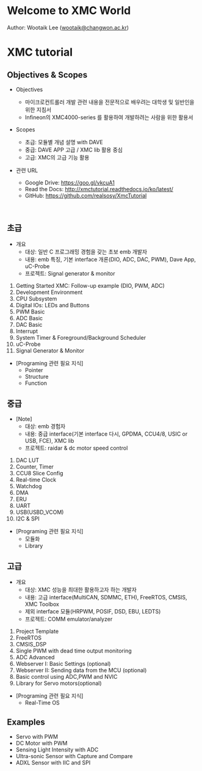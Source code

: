 # Welcome to XMC World

Author: Wootaik Lee (wootaik@changwon.ac.kr)  

# XMC tutorial

## Objectives & Scopes

* Objectives
    - 마이크로컨트롤러 개발 관련 내용을 전문적으로 배우려는 대학생 및 일반인을 위한 지침서
    - Infineon의 XMC4000-series 를 활용하여 개발하려는 사람을 위한 활용서​

* Scopes
    - 초급: 모듈별 개념 설명 with DAVE
    - 중급: DAVE APP 고급 / XMC lib 활용 중심
    - 고급: XMC의 고급 기능 활용

* 관련 URL

    * Google Drive: https://goo.gl/vkcuA1
    * Read the Docs: http://xmctutorial.readthedocs.io/ko/latest/
    * GitHub: https://github.com/realsosy/XmcTutorial

    ​

## 초급
* 개요
    - 대상: 일반 C 프로그래밍 경험을 갖는 초보 emb 개발자
    - 내용: emb 특징, 기본 interface 개론(DIO, ADC, DAC, PWM), Dave App, uC-Probe
    - 프로젝트: Signal generator & monitor

1. Getting Started XMC: Follow-up example (DIO, PWM, ADC)  
1. Development Environment
1. CPU Subsystem
1. Digital IOs: LEDs and Buttons
1. PWM Basic
1. ADC Basic
1. DAC Basic
1. Interrupt
1. System Timer & Foreground/Background Scheduler
1. uC-Probe
1. Signal Generator & Monitor

*   [Programing 관련 필요 지식]
    *   Pointer
    *   Structure
    *   Function

## 중급
* [Note]
    - 대상: emb 경험자
    - 내용: 중급 interface(기본 interface 다시, GPDMA, CCU4/8, USIC or USB, FCE), XMC lib
    - 프로젝트: raidar & dc motor speed control

1. DAC LUT
1. Counter, Timer
1. CCU8 Slice Config
1. Real-time Clock
1. Watchdog
1. DMA
1. ERU
1. UART
1. USB(USBD_VCOM)
1. I2C & SPI

*   [Programing 관련 필요 지식]
    *   모듈화
    *   Library

## 고급
*   개요
    *   대상: XMC 성능을 최대한 활용하고자 하는 개발자
    *   내용: 고급 interface(MultiCAN, SDMMC, ETH), FreeRTOS, CMSIS, XMC Toolbox
    *   제외 interface 모듈(HRPWM, POSIF, DSD, EBU, LEDTS)
    *   프로젝트: COMM emulator/analyzer

1. Project Template
1. FreeRTOS
1. CMSIS_DSP
1. Single PWM with dead time output monitoring
1. ADC Advanced
1. Webserver I: Basic Settings (optional)
1. Webserver II: Sending data from the MCU (optional)
1. Basic control using ADC,PWM and NVIC
1. Library for Servo motors(optional)

*   [Programing 관련 필요 지식]
    *   Real-Time OS

## Examples
* Servo with PWM
* DC Motor with PWM
* Sensing Light Intensity with ADC
* Ultra-sonic Sensor with Capture and Compare
* ADXL Sensor with IIC and SPI

